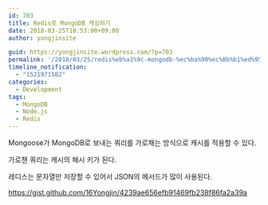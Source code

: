 ```yaml
---
id: 703
title: Redis로 MongoDB 캐싱하기
date: 2018-03-25T18:53:00+09:00
author: yongjinsite

guid: https://yongjinsite.wordpress.com/?p=703
permalink: '/2018/03/25/redis%eb%a1%9c-mongodb-%ec%ba%90%ec%8b%b1%ed%95%98%ea%b8%b0/'
timeline_notification:
  - "1521971582"
categories:
  - Development
tags:
  - MongoDB
  - Node.js
  - Redis
---
```

Mongoose가 MongoDB로 보내는 쿼리를 가로채는 방식으로 캐시를 적용할 수 있다.

가로챈 쿼리는 캐시의 해시 키가 된다.

레디스는 문자열만 저장할 수 있어서 JSON의 메서드가 많이 사용된다.

https://gist.github.com/16Yongjin/4239ae656efb91469fb238f86fa2a39a
